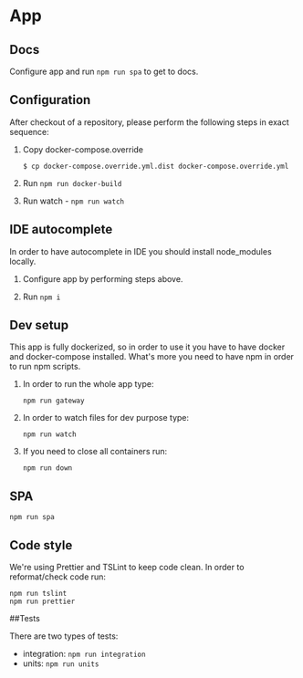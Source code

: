 # App

## Docs

Configure app and run `npm run spa` to get to docs.

## Configuration

After checkout of a repository, please perform the following steps in exact sequence:

1. Copy docker-compose.override
    ```
    $ cp docker-compose.override.yml.dist docker-compose.override.yml
    ```
2. Run `npm run docker-build`

3. Run watch - `npm run watch`

## IDE autocomplete

In order to have autocomplete in IDE you should install node_modules locally.

1. Configure app by performing steps above.

2. Run `npm i`

## Dev setup

This app is fully dockerized, so in order to use it you have to have docker and docker-compose installed. What's more you need to have npm in order to run npm scripts.

1. In order to run the whole app type:

    ```
    npm run gateway
    ```

2. In order to watch files for dev purpose type:

    ```
    npm run watch
    ```

3. If you need to close all containers run:

    ```
    npm run down
    ```
## SPA

```
npm run spa
```

## Code style

We're using Prettier and TSLint to keep code clean. In order to reformat/check code run:

```
npm run tslint
npm run prettier
```

##Tests

There are two types of tests:

- integration: `npm run integration`
- units: `npm run units`